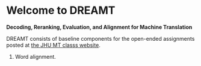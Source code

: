 Welcome to DREAMT
=================
**Decoding, Reranking, Evaluation, and Alignment for Machine Translation**

DREAMT consists of baseline components for the open-ended assignments
posted at [the JHU MT classs website](http://mt-class.org/jhu). 

1) Word alignment.

